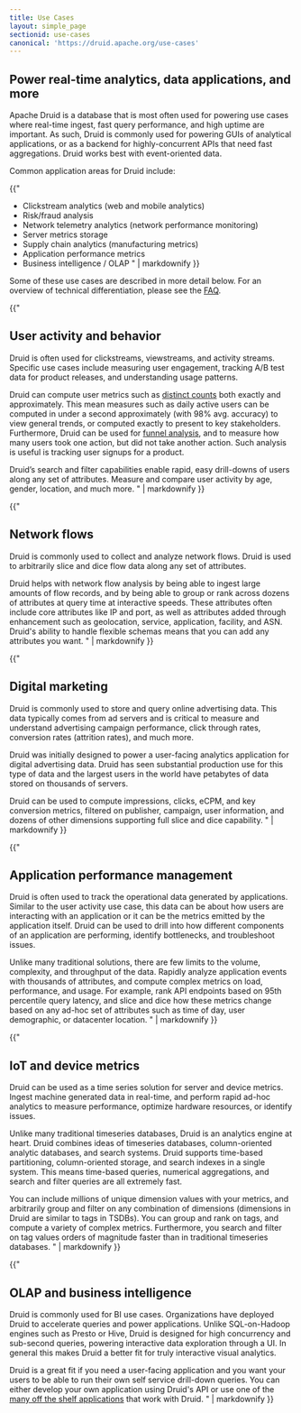 ```yaml
---
title: Use Cases
layout: simple_page
sectionid: use-cases
canonical: 'https://druid.apache.org/use-cases'
---
```


## Power real-time analytics, data applications, and more

Apache Druid is a database that is most often used for powering use cases where real-time ingest, fast query performance, and high uptime are important. As such, Druid is commonly used for powering GUIs of analytical applications, or as a backend for highly-concurrent APIs that need fast aggregations. Druid works best with event-oriented data.

Common application areas for Druid include:

<div class="fancy-list">

{{"
* Clickstream analytics (web and mobile analytics)
* Risk/fraud analysis
* Network telemetry analytics (network performance monitoring)
* Server metrics storage
* Supply chain analytics (manufacturing metrics)
* Application performance metrics
* Business intelligence / OLAP
" | markdownify }}

</div>

Some of these use cases are described in more detail below. For an overview of technical differentiation, please see the [FAQ](/faq).

<div class="zigzag-features">
<div class="zigzag-feature">
<span class="fa fa-users fa"></span>

{{"
## User activity and behavior

Druid is often used for clickstreams, viewstreams, and activity streams.
Specific use cases include measuring user engagement, tracking A/B test data for product releases, and understanding usage patterns.

Druid can compute user metrics such as [distinct counts](/docs/latest/querying/aggregations) both exactly and approximately.
This mean measures such as daily active users can be computed in under a second approximately (with 98% avg. accuracy) to view general trends, or computed exactly to present to key stakeholders.
Furthermore, Druid can be used for [funnel analysis](/docs/latest/development/extensions-core/datasketches-extension), and to measure how many users took one action, but did not take another action.
Such analysis is useful is tracking user signups for a product.

Druid’s search and filter capabilities enable rapid, easy drill-downs of users along any set of attributes.
Measure and compare user activity by age, gender, location, and much more.
" | markdownify }}

</div>

<div class="zigzag-feature">
<span class="fa fa-project-diagram fa"></span>

{{"
## Network flows

Druid is commonly used to collect and analyze network flows.
Druid is used to arbitrarily slice and dice flow data along any set of attributes.

Druid helps with network flow analysis by being able to ingest large amounts of flow records, and by being able to group or rank across dozens of attributes at query time at interactive speeds.
These attributes often include core attributes like IP and port, as well as attributes added through enhancement such as geolocation, service, application, facility, and ASN.
Druid's ability to handle flexible schemas means that you can add any attributes you want.
" | markdownify }}

</div>

<div class="zigzag-feature">
<span class="fa fa-comments-dollar fa"></span>

{{"
## Digital marketing

Druid is commonly used to store and query online advertising data.
This data typically comes from ad servers and is critical to measure and understand advertising campaign performance, click through rates, conversion rates (attrition rates), and much more.

Druid was initially designed to power a user-facing analytics application for digital advertising data.
Druid has seen substantial production use for this type of data and the largest users in the world have petabytes of data stored on thousands of servers.

Druid can be used to compute impressions, clicks, eCPM, and key conversion metrics, filtered on publisher, campaign, user information, and dozens of other dimensions supporting full slice and dice capability.
" | markdownify }}

</div>

<div class="zigzag-feature">
<span class="fa fa-tachometer-alt fa"></span>

{{"
## Application performance management

Druid is often used to track the operational data generated by applications.
Similar to the user activity use case, this data can be about how users are interacting with an application or it can be the metrics emitted by the application itself.
Druid can be used to drill into how different components of an application are performing, identify bottlenecks, and troubleshoot issues.

Unlike many traditional solutions, there are few limits to the volume, complexity, and throughput of the data.
Rapidly analyze application events with thousands of attributes, and compute complex metrics on load, performance, and usage.
For example, rank API endpoints based on 95th percentile query latency, and slice and dice how these metrics change based on any ad-hoc set of attributes such as time of day, user demographic, or datacenter location.
" | markdownify }}

</div>

<div class="zigzag-feature">
<span class="fa fa-thermometer-three-quarters fa"></span>

{{"
## IoT and device metrics

Druid can be used as a time series solution for server and device metrics.
Ingest machine generated data in real-time, and perform rapid ad-hoc analytics to measure performance, optimize hardware resources, or identify issues.

Unlike many traditional timeseries databases, Druid is an analytics engine at heart.
Druid combines ideas of timeseries databases, column-oriented analytic databases, and search systems.
Druid supports time-based partitioning, column-oriented storage, and search indexes in a single system.
This means time-based queries, numerical aggregations, and search and filter queries are all extremely fast.

You can include millions of unique dimension values with your metrics, and arbitrarily group and filter on any combination of dimensions (dimensions in Druid are similar to tags in TSDBs).
You can group and rank on tags, and compute a variety of complex metrics.
Furthermore, you search and filter on tag values orders of magnitude faster than in traditional timeseries databases.
" | markdownify }}

</div>

<div class="zigzag-feature">
<span class="fa fa-chart-pie fa"></span>

{{"
## OLAP and business intelligence

Druid is commonly used for BI use cases.
Organizations have deployed Druid to accelerate queries and power applications.
Unlike SQL-on-Hadoop engines such as Presto or Hive, Druid is designed for high concurrency and sub-second queries, powering interactive data exploration through a UI.
In general this makes Druid a better fit for truly interactive visual analytics.

Druid is a great fit if you need a user-facing application and you want your users to be able to run their own self service drill-down queries.
You can either develop your own application using Druid's API or use one of the [many off the shelf applications](/libraries) that work with Druid.
" | markdownify }}

</div>
</div>
